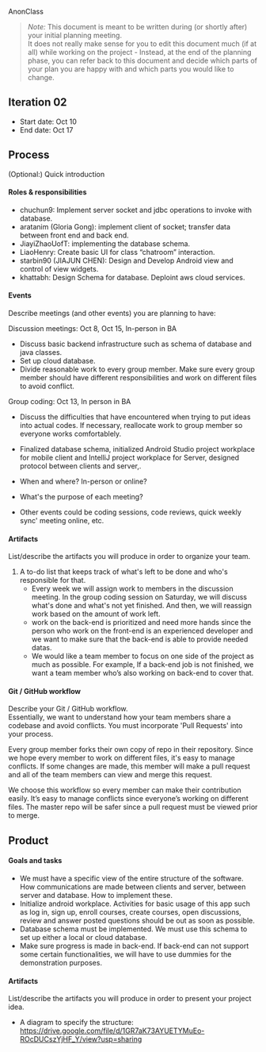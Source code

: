 AnonClass

 > _Note:_ This document is meant to be written during (or shortly after) your initial planning meeting.     
 > It does not really make sense for you to edit this document much (if at all) while working on the project - Instead, at the end of the planning phase, you can refer back to this document and decide which parts of your plan you are happy with and which parts you would like to change.


## Iteration 02

 * Start date: Oct 10
 * End date: Oct 17

## Process

(Optional:) Quick introduction

#### Roles & responsibilities

 * chuchun9: Implement server socket and jdbc operations to invoke with database.
 * aratanim (Gloria Gong):  implement client of socket; transfer data between front end and back end.
 * JiayiZhaoUofT: implementing the database schema.
 * LiaoHenry: Create basic UI for class “chatroom” interaction.
 * starbin90 (JIAJUN CHEN): Design and Develop Android view and control of view widgets.
 * khattabh: Design Schema for database. Deploint aws cloud services. 

#### Events

Describe meetings (and other events) you are planning to have:
 
 Discussion meetings: Oct 8, Oct 15, In-person in BA
 * Discuss basic backend infrastructure such as schema of database and java classes. 
 * Set up cloud database. 
 * Divide reasonable work to every group member. Make sure every group member should have different responsibilities and work on different files to avoid conflict.

 Group coding: Oct 13, In person in BA
 * Discuss the difficulties that have encountered when trying to put ideas into actual codes. If necessary, reallocate work to group member so everyone works comfortablely. 
 * Finalized database schema, initialized Android Studio project workplace for mobile client and IntelliJ project workplace for Server, designed protocol between clients and server,.
 

 * When and where? In-person or online?
 * What's the purpose of each meeting?
 * Other events could be coding sessions, code reviews, quick weekly sync' meeting online, etc.

#### Artifacts

List/describe the artifacts you will produce in order to organize your team.      
 1. A to-do list that keeps track of what's left to be done and who's responsible for that.
 	* Every week we will assign work to members in the discussion meeting. In the group coding session on Saturday, we will discuss what's done and what's not yet finished. And then, we will reassign work based on the amount of work left.
 	* work on the back-end is prioritized and need more hands since the person who work on the front-end is an experienced developer and we want to make sure that the back-end is able to provide needed datas.
 	* We would like a team member to focus on one side of the project as much as possible. For example, If a back-end job is not finished, we want a team member who’s also working on back-end to cover that.
 

#### Git / GitHub workflow

Describe your Git / GitHub workflow.     
Essentially, we want to understand how your team members share a codebase and avoid conflicts. You must incorporate 'Pull Requests' into your process.

Every group member forks their own copy of repo in their repository. Since we hope every member to work on different files, it's easy to manage conflicts. If some changes are made, this member will make a pull request and all of the team members can view and merge this request.

We choose this workflow so every member can make their contribution easily.
It’s easy to manage conflicts since everyone’s working on different files.
The master repo will be safer since a pull request must be viewed prior to merge.


## Product

#### Goals and tasks

 * We must have a specific view of the entire structure of the software. How communications are made between clients and server, between server and database. How to implement these.
 * Initialize android workplace. Activities for basic usage of this app such as log in, sign up, enroll courses, create courses, open discussions, review and answer posted questions should be out as soon as possible.
 * Database schema must be implemented. We must use this schema to set up either a local or cloud database.
 * Make sure progress is made in back-end. If back-end can not support some certain functionalities, we will have to use dummies for the demonstration purposes. 

#### Artifacts

List/describe the artifacts you will produce in order to present your project idea.
 * A diagram to specify the structure:
 https://drive.google.com/file/d/1GR7aK73AYUETYMuEo-ROcDUCszYjHF_Y/view?usp=sharing

